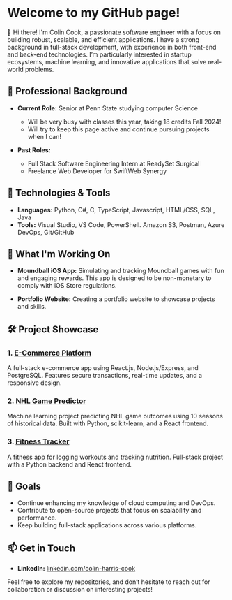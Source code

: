 # Welcome to my GitHub page!

👋 Hi there! I'm Colin Cook, a passionate software engineer with a focus on building robust, scalable, and efficient applications. I have a strong background in full-stack development, with experience in both front-end and back-end technologies. I’m particularly interested in startup ecosystems, machine learning, and innovative applications that solve real-world problems.

## 💼 Professional Background

- **Current Role:** Senior at Penn State studying computer Science
  - Will be very busy with classes this year, taking 18 credits Fall 2024!
  - Will try to keep this page active and continue pursuing projects when I can!
    
- **Past Roles:**

  - Full Stack Software Engineering Intern at ReadySet Surgical
  - Freelance Web Developer for SwiftWeb Synergy
  
## 🔧 Technologies & Tools

- **Languages:** Python, C#, C, TypeScript, Javascript, HTML/CSS, SQL, Java
- **Tools:** Visual Studio, VS Code, PowerShell. Amazon S3, Postman, Azure DevOps, Git/GitHub
  

## 🌱 What I'm Working On

- **Moundball iOS App:** Simulating and tracking Moundball games with fun and engaging rewards. This app is designed to be non-monetary to comply with iOS Store regulations.
  
- **Portfolio Website:** Creating a portfolio website to showcase projects and skills.


## 🛠️ Project Showcase

### 1. [E-Commerce Platform](https://github.com/ColinHCook/ECommerceWebsite)
A full-stack e-commerce app using React.js, Node.js/Express, and PostgreSQL. Features secure transactions, real-time updates, and a responsive design.

### 2. [NHL Game Predictor](https://github.com/ColinHCook/nhl-predictor)
Machine learning project predicting NHL game outcomes using 10 seasons of historical data. Built with Python, scikit-learn, and a React frontend.

### 3. [Fitness Tracker](https://github.com/ColinHCook/fitness-app-clone)
A fitness app for logging workouts and tracking nutrition. Full-stack project with a Python backend and React frontend.


## 🎯 Goals

- Continue enhancing my knowledge of cloud computing and DevOps.
- Contribute to open-source projects that focus on scalability and performance.
- Keep building full-stack applications across various platforms.

## 📫 Get in Touch

- **LinkedIn:** [linkedin.com/colin-harris-cook](https://www.linkedin.com/in/colin-harris-cook/) 

Feel free to explore my repositories, and don’t hesitate to reach out for collaboration or discussion on interesting projects!
